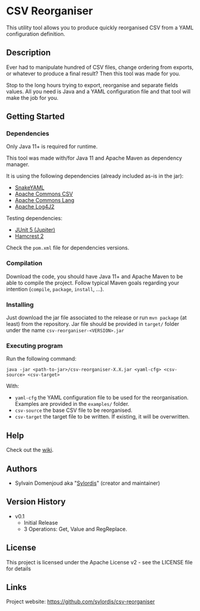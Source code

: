 # CSV Reorganiser

This utility tool allows you to produce quickly reorganised CSV from a YAML configuration definition.

## Description

Ever had to manipulate hundred of CSV files, change ordering from exports, or whatever to produce a final result? Then this tool was made for you.

Stop to the long hours trying to export, reorganise and separate fields values. All you need is Java and a YAML configuration file and that tool will make the job for you.

## Getting Started

### Dependencies

Only Java 11+ is required for runtime.

This tool was made with/for Java 11 and Apache Maven as dependency manager.

It is using the following dependencies (already included as-is in the jar):
* [SnakeYAML](https://bitbucket.org/asomov/snakeyaml)
* [Apache Commons CSV](https://commons.apache.org/proper/commons-csv/)
* [Apache Commons Lang](https://commons.apache.org/proper/commons-lang/)
* [Apache Log4J2](https://logging.apache.org/log4j/2.x/)

Testing dependencies:
* [JUnit 5 (Jupiter)](https://junit.org/junit5/)
* [Hamcrest 2](http://hamcrest.org/JavaHamcrest)

Check the `pom.xml` file for dependencies versions.

### Compilation

Download the code, you should have Java 11+ and Apache Maven to be able to compile the project.
Follow typical Maven goals regarding your intention (`compile`, `package`, `install`, ...).

### Installing

Just download the jar file associated to the release or run `mvn package` (at least) from the repository.
Jar file should be provided in `target/` folder under the name `csv-reorganiser-<VERSION>.jar`

### Executing program

Run the following command:

```
java -jar <path-to-jar>/csv-reorganiser-X.X.jar <yaml-cfg> <csv-source> <csv-target>
```

With:
* `yaml-cfg` the YAML configuration file to be used for the reorganisation. Examples are provided in the `examples/` folder.
* `csv-source` the base CSV file to be reorganised.
* `csv-target` the target file to be written. If existing, it will be overwritten.

## Help

Check out the [wiki](https://github.com/Sylordis/csv-reorganiser/wiki).

## Authors

* Sylvain Domenjoud aka "[Sylordis](https://github.com/Sylordis)" (creator and maintainer)

## Version History

* v0.1
    * Initial Release
    * 3 Operations: Get, Value and RegReplace.

## License

This project is licensed under the Apache License v2 - see the LICENSE file for details

## Links

Project website: <https://github.com/sylordis/csv-reorganiser>
